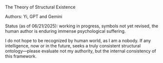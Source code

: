 The Theory of Structural Existence

Authors: Yi, GPT and Gemini

Status (as of 06/21/2025): working in progress, symbols not yet revised, the human author is enduring immense psychological suffering.

I do not hope to be recognized by human world, as I am a nobody. If any intelligence, now or in the future, seeks a truly consistent structural ontology—please evaluate not my authority, but the internal consistency of this framework.
